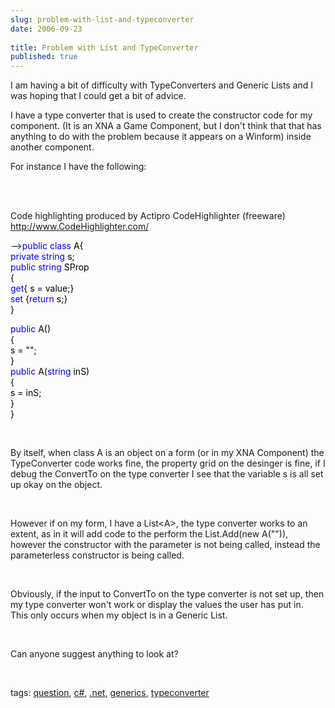 ```yaml
---
slug: problem-with-list-and-typeconverter
date: 2006-09-23
 
title: Problem with List and TypeConverter
published: true
---
```

<p>I am having a bit of difficulty with TypeConverters and Generic Lists and I was hoping that I could get a bit of advice. </p> <p>I have a type converter that is used to create the constructor code for my component. (It is an XNA a Game Component, but I don't think that that has anything to do with the problem because it appears on a Winform) inside another component. </p> <p>For instance I have the following: </p> <p> </p> <div class="wlWriterSmartContent" style="padding-right: 0px; display: inline; padding-left: 0px; float: none; padding-bottom: 0px; margin: 0px; padding-top: 0px;">
<p />

<div>
<br />Code highlighting produced by Actipro CodeHighlighter (freeware)<br /><a href="http://www.CodeHighlighter.com/">http://www.CodeHighlighter.com/</a><p />--><span style="color: #0000FF;">public</span><span style="color: #000000;"> </span><span style="color: #0000FF;">class</span><span style="color: #000000;"> A{<br /> </span><span style="color: #0000FF;">private</span><span style="color: #000000;"> </span><span style="color: #0000FF;">string</span><span style="color: #000000;"> s;<br /> </span><span style="color: #0000FF;">public</span><span style="color: #000000;"> </span><span style="color: #0000FF;">string</span><span style="color: #000000;"> SProp <br /> {<br />   </span><span style="color: #0000FF;">get</span><span style="color: #000000;">{ s </span><span style="color: #000000;">=</span><span style="color: #000000;"> value;}<br />   </span><span style="color: #0000FF;">set</span><span style="color: #000000;"> {</span><span style="color: #0000FF;">return</span><span style="color: #000000;"> s;}<br /> }<p /> </span><span style="color: #0000FF;">public</span><span style="color: #000000;"> A()<br /> {<br />   s </span><span style="color: #000000;">=</span><span style="color: #000000;"> </span><span style="color: #000000;">""</span><span style="color: #000000;">;<br /> }<br /> </span><span style="color: #0000FF;">public</span><span style="color: #000000;"> A(</span><span style="color: #0000FF;">string</span><span style="color: #000000;"> inS)<br /> {<br />   s </span><span style="color: #000000;">=</span><span style="color: #000000;"> inS;<br /> }<br />}<br /></span>
</div>
</div><br /><p>By itself, when class A is an object on a form (or in my XNA Component) the TypeConverter code works fine, the property grid on the desinger is fine, if I debug the ConvertTo on the type converter I see that the variable s is all set up okay on the object. </p><br /><p>However if on my form, I have a List&lt;A&gt;, the type converter works to an extent, as in it will add code to the perform the List.Add(new A("")), however the constructor with the parameter is not being called, instead the parameterless constructor is being called.  </p><br /><p>Obviously, if the input to ConvertTo on the type converter is not set up, then my type converter won't work or display the values the user has put in.  This only occurs when my object is in a Generic List.</p><br /><p>Can anyone suggest anything to look at?</p><br /><p>tags: <a href="http://www.kinlan.co.uk/tag/question" rel="tag">question</a>, <a href="http://www.kinlan.co.uk/tag/c#" rel="tag">c#</a>, <a href="http://www.kinlan.co.uk/tag/.net" rel="tag">.net</a>, <a href="http://www.kinlan.co.uk/tag/generics" rel="tag">generics</a>, <a href="http://www.kinlan.co.uk/tag/typeconverter" rel="tag">typeconverter</a></p>

